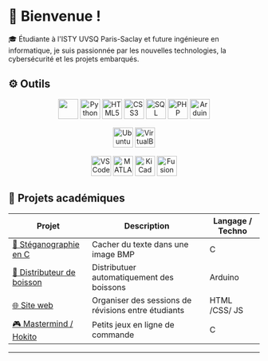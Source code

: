 # 👋 Bienvenue ! 

🎓 Étudiante à l'ISTY UVSQ Paris-Saclay et future ingénieure en informatique, je suis passionnée par les nouvelles technologies, la cybersécurité et les projets embarqués.




## ⚙️ Outils

<p align="center">
  <img src="https://upload.wikimedia.org/wikipedia/commons/3/35/The_C_Programming_Language_logo.svg" width="40">
  <img src="https://cdn.simpleicons.org/python/3776AB" alt="Python" title="Python"width="40">
  <img src="https://cdn.simpleicons.org/html5/E34F26" alt="HTML5" title="HTML5" width=40">
  <img src="https://cdn.simpleicons.org/css3/1572B6" alt="CSS3" title="CCS3" width="40">
  <img src="https://cdn.simpleicons.org/mysql/4479A1" alt="SQL" title="SQL" width="40">
  <img src="https://cdn.simpleicons.org/php/777BB4" alt="PHP" title="PHP" width="40">
  <img src="https://cdn.simpleicons.org/arduino/00979D" alt="Arduino" title="Arduino" width="40">
</p>

<p align="center">
  <img src="https://img.icons8.com/?size=100&id=63208&format=png&color=000000" alt="Ubuntu" title="Ubuntu" width="40">
  <img src="https://cdn.simpleicons.org/virtualbox/183A61" alt="VirtualBox" title="VirtualBox" width="40">
</p>

<p align="center">
  <img src="https://img.icons8.com/?size=100&id=0OQR1FYCuA9f&format=png&color=000000" alt="VSCode" title="Visual studio Code" width="40">
  <img src="https://img.icons8.com/?size=100&id=r5Y16PcDkoWI&format=png&color=000000" alt="MATLAB" title="MATLAB" width="40">
  <img src="https://cdn.simpleicons.org/kicad/314CB6" alt="KiCad" title="KiCad" width="40">
  <img src="https://cdn.simpleicons.org/autodesk/F29305" alt="Fusion 360" title= "Autodesk Fusion 360" width="40">
</p>






## 🚀 Projets académiques

| Projet | Description | Langage / Techno |
|--------|-------------|------------------|
| [🔐 Stéganographie en C](https://github.com/kethya1/stegano-c) | Cacher du texte dans une image BMP | C |
| [🧃 Distributeur de boisson](https://github.com/kethya1/projet-distributeur-boisson) | Distributuer automatiquement des boissons| Arduino |
| [🌐 Site web ](https://github.com/kethya1/site-web) | Organiser des sessions de révisions entre étudiants | HTML /CSS/ JS |
| [🎮 Mastermind / Hokito](https://github.com/kethya1/masternumber) | Petits jeux en ligne de commande | C |







---


